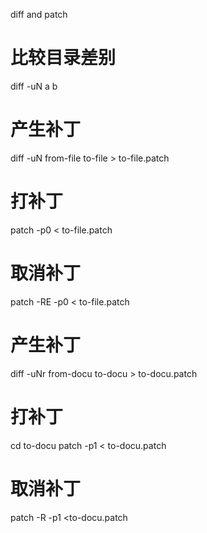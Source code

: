 diff and patch

# 比较目录差别
diff -uN a b

# 产生补丁
diff -uN from-file to-file > to-file.patch
 
# 打补丁
patch -p0 < to-file.patch
 
# 取消补丁
patch -RE -p0 < to-file.patch

# 产生补丁
diff -uNr  from-docu  to-docu  > to-docu.patch
 
# 打补丁
cd to-docu
patch -p1 < to-docu.patch
 
# 取消补丁
patch -R -p1 <to-docu.patch

